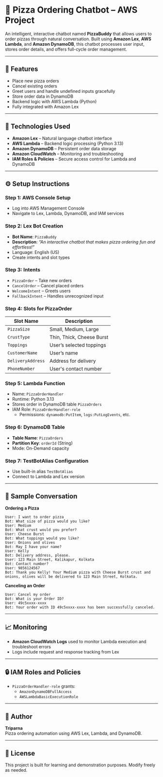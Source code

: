 # 🍕 Pizza Ordering Chatbot – AWS Project

An intelligent, interactive chatbot named **PizzaBuddy** that allows users to order pizzas through natural conversation. Built using **Amazon Lex**, **AWS Lambda**, and **Amazon DynamoDB**, this chatbot processes user input, stores order details, and offers full-cycle order management.

---

## 📌 Features

- Place new pizza orders
- Cancel existing orders
- Greet users and handle undefined inputs gracefully
- Store order data in DynamoDB
- Backend logic with AWS Lambda (Python)
- Fully integrated with Amazon Lex

---

## 🧰 Technologies Used

- **Amazon Lex** – Natural language chatbot interface
- **AWS Lambda** – Backend logic processing (Python 3.13)
- **Amazon DynamoDB** – Persistent order data storage
- **Amazon CloudWatch** – Monitoring and troubleshooting
- **IAM Roles & Policies** – Secure access control for Lambda and DynamoDB

---

## ⚙️ Setup Instructions

### Step 1: AWS Console Setup
- Log into AWS Management Console
- Navigate to Lex, Lambda, DynamoDB, and IAM services

### Step 2: Lex Bot Creation
- **Bot Name**: `PizzaBuddy`
- **Description**: _“An interactive chatbot that makes pizza ordering fun and effortless!”_
- Language: English (US)
- Create intents and slot types

### Step 3: Intents
- `PizzaOrder` – Take new orders
- `CancelOrder` – Cancel placed orders
- `WelcomeIntent` – Greets users
- `FallbackIntent` – Handles unrecognized input

### Step 4: Slots for PizzaOrder
| Slot Name        | Description                     |
|------------------|----------------------------------|
| `PizzaSize`      | Small, Medium, Large             |
| `CrustType`      | Thin, Thick, Cheese Burst        |
| `Toppings`       | User’s selected toppings         |
| `CustomerName`   | User’s name                      |
| `DeliveryAddress`| Address for delivery             |
| `PhoneNumber`    | User's contact number            |

### Step 5: Lambda Function
- Name: `PizzaOrderHandler`
- Runtime: Python 3.13
- Stores order in DynamoDB table `PizzaOrders`
- IAM Role: `PizzaOrderHandler-role`
    - Permissions: `dynamodb:PutItem`, `logs:PutLogEvents`, etc.

### Step 6: DynamoDB Table
- **Table Name**: `PizzaOrders`
- **Partition Key**: `orderId` (String)
- Mode: On-Demand capacity

### Step 7: TestBotAlias Configuration
- Use built-in alias `TestBotAlias`
- Connect to Lambda and Lex version

---

## 🧪 Sample Conversation

**Ordering a Pizza**  
```
User: I want to order pizza  
Bot: What size of pizza would you like?  
User: Medium  
Bot: What crust would you prefer?  
User: Cheese Burst  
Bot: What toppings would you like?  
User: Onions and olives  
Bot: May I have your name?  
User: Kelly  
Bot: Delivery address, please.  
User: 123 Main Street, Kalikapur, Kolkata  
Bot: Contact number?  
User: 9856124567  
Bot: Thank you Kelly! Your Medium pizza with Cheese Burst crust and onions, olives will be delivered to 123 Main Street, Kolkata.
```

**Canceling an Order**  
```
User: Cancel my order  
Bot: What is your Order ID?  
User: 49c5xxxx-xxxx  
Bot: Your order with ID 49c5xxxx-xxxx has been successfully canceled.
```

---

## 📈 Monitoring

- **Amazon CloudWatch Logs** used to monitor Lambda execution and troubleshoot errors
- Logs include request and response tracking from Lex

---

## 🔒 IAM Roles and Policies

- `PizzaOrderHandler-role` grants:
  - `AmazonDynamoDBFullAccess`
  - `AWSLambdaBasicExecutionRole`

---

## 👤 Author

**Triparna**  
Pizza ordering automation using AWS Lex, Lambda, and DynamoDB.

---

## 📄 License

This project is built for learning and demonstration purposes. Modify freely as needed.
